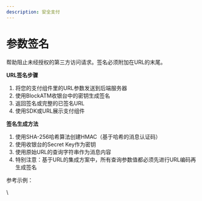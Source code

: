 ```yaml
---
description: 安全支付
---
```


# 参数签名

帮助阻止未经授权的第三方访问请求。签名必须附加在URL的末尾。

**URL签名步骤**

1. 将您的支付组件里的URL参数发送到后端服务器
2. 使用BlockATM收银台中的密钥生成签名
3. 返回签名或完整的已签名URL
4. 使用SDK或URL展示支付组件



**签名生成方法**

1. 使用SHA-256哈希算法创建HMAC（基于哈希的消息认证码）
2. 使用收银台的Secret Key作为密钥
3. 使用原始URL的查询字符串作为消息内容
4. 特别注意：基于URL的集成方案中，所有查询参数值都必须先进行URL编码再生成签名



参考示例：



\
